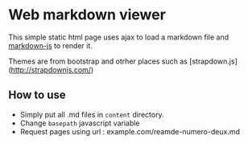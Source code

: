 # Web markdown viewer

This simple static html page uses ajax to load a markdown file
and [markdown-js](https://github.com/evilstreak/markdown-js) to
render it. 

Themes are from bootstrap and otrher places such as [strapdown.js]
(http://strapdownjs.com/)

## How to use
* Simply put all .md files in `content` directory. 
* Change `basepath` javascript variable
* Request pages using url : example.com/reamde-numero-deux.md
